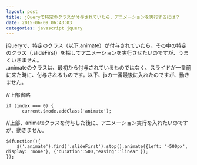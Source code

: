 ```yaml
---
layout: post
title: jQueryで特定のクラスが付与されていたら、アニメーションを実行するには？
date: 2015-06-09 06:43:03
categories: javascript jquery
---
```

<p>jQueryで、特定のクラス（以下.animate）が付与されていたら、その中の特定のクラス（.slideFirst）を探してアニメーションを実行させたいのですが、うまくいきません。<br>
.animateのクラスは、最初から付与されているものではなく、スライドが一番前に来た時に、付与されるものです。以下、jsの一番最後に入れたのですが、動きません。</p>

<p>//上部省略</p>

<pre><code>if (index === 0) {
      current.$node.addClass('animate');
</code></pre>

<p>//上部、animateクラスを付与した後に、アニメーション実行を入れたいのですが、動きません。</p>

<pre><code>$(function(){
    $('.animate').find('.slideFirst').stop().animate({left: '-500px', display: 'none'}, {'duration':500,'easing':'linear'});
});
</code></pre>
